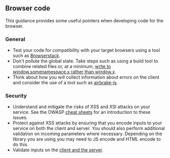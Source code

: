 ## Browser code

This guidance provides some useful pointers when developing code for the browser.

### General
* Test your code for compatibility with your target browsers using a tool such as
  [Browserstack](https://www.browserstack.com).
* Don't pollute the global state. Take steps such as using a build tool to combine related files or,
  at a minimum, [write to window.somenamespace.x rather than window.x](https://www.zendesk.com/blog/keep-javascript-libraries-from-colliding/).
* Think about how you will collect information about errors on the client and consider the use of a tool such as
  [airbrake-js](https://github.com/airbrake/airbrake-js).

### Security
* Understand and mitigate the risks of XSS and XSI attacks on your service.
  See the OWASP [cheat sheets](https://github.com/OWASP/CheatSheetSeries) for an introduction to these issues.
* Protect against XSS attacks by ensuring that you encode inputs to your service on both the client and server.
  You should also perform additional validation on incoming parameters where necessary.
  Depending on the library you are using you may need to JS encode and HTML encode to do this.
* Validate inputs on the [client and the server](https://stackoverflow.com/questions/15855770/why-do-we-need-both-client-side-and-server-side-validation#15855799).
